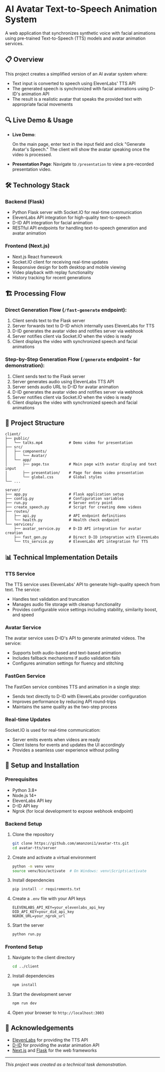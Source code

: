 # AI Avatar Text-to-Speech Animation System

A web application that synchronizes synthetic voice with facial animations using pre-trained Text-to-Speech (TTS) models and avatar animation services.

## 📋 Overview

This project creates a simplified version of an AI avatar system where:

- Text input is converted to speech using ElevenLabs' TTS API
- The generated speech is synchronized with facial animations using D-ID's animation API
- The result is a realistic avatar that speaks the provided text with appropriate facial movements

## 🔍 Live Demo & Usage

- **Live Demo**:
  <!-- [https://avatar-tts-demo.vercel.app](https://avatar-tts-demo.vercel.app) -->

  On the main page, enter text in the input field and click "Generate Avatar's Speech." The client will show the avatar speaking once the video is processed.

- **Presentation Page**:
  Navigate to `/presentation` to view a pre-recorded presentation video.

## 🛠️ Technology Stack

### Backend (Flask)

- Python Flask server with Socket.IO for real-time communication
- ElevenLabs API integration for high-quality text-to-speech
- D-ID API integration for facial animation
- RESTful API endpoints for handling text-to-speech generation and avatar animation

### Frontend (Next.js)

- Next.js React framework
- Socket.IO client for receiving real-time updates
- Responsive design for both desktop and mobile viewing
- Video playback with replay functionality
- History tracking for recent generations

## 🏗️ Processing Flow

### Direct Generation Flow (`/fast-generate` endpoint):

1. Client sends text to the Flask server
2. Server forwards text to D-ID which internally uses ElevenLabs for TTS
3. D-ID generates the avatar video and notifies server via webhook
4. Server notifies client via Socket.IO when the video is ready
5. Client displays the video with synchronized speech and facial animations

### Step-by-Step Generation Flow (`/generate` endpoint - for demonstration):

1. Client sends text to the Flask server
2. Server generates audio using ElevenLabs TTS API
3. Server sends audio URL to D-ID for avatar animation
4. D-ID generates the avatar video and notifies server via webhook
5. Server notifies client via Socket.IO when the video is ready
6. Client displays the video with synchronized speech and facial animations

## 📂 Project Structure

```
client/
├── public/
│   └── talks.mp4            # Demo video for presentation
├── src/
│   ├── components/
│   │   └── Avatar/
│   └── app/
│       ├── page.tsx         # Main page with avatar display and text input
│       ├── presentation/    # Page for demo video presentation
│       └── global.css       # Global styles
└── ...

server/
├── app.py                   # Flask application setup
├── config.py                # Configuration variables
├── run.py                   # Server entry point
├── create_speech.py         # Script for creating demo videos
├── routes/
│   ├── api.py               # API endpoint definitions
│   └── health.py            # Health check endpoint
└── services/
    ├── avatar_service.py    # D-ID API integration for avatar creation
    ├── fast_gen.py          # Direct D-ID integration with ElevenLabs
    └── tts_service.py       # ElevenLabs API integration for TTS
```

## 📊 Technical Implementation Details

### TTS Service

The TTS service uses ElevenLabs' API to generate high-quality speech from text. The service:

- Handles text validation and truncation
- Manages audio file storage with cleanup functionality
- Provides configurable voice settings including stability, similarity boost, and speed

### Avatar Service

The avatar service uses D-ID's API to generate animated videos. The service:

- Supports both audio-based and text-based animation
- Includes fallback mechanisms if audio validation fails
- Configures animation settings for fluency and stitching

### FastGen Service

The FastGen service combines TTS and animation in a single step:

- Sends text directly to D-ID with ElevenLabs provider configuration
- Improves performance by reducing API round-trips
- Maintains the same quality as the two-step process

### Real-time Updates

Socket.IO is used for real-time communication:

- Server emits events when videos are ready
- Client listens for events and updates the UI accordingly
- Provides a seamless user experience without polling

## 🔧 Setup and Installation

### Prerequisites

- Python 3.8+
- Node.js 14+
- ElevenLabs API key
- D-ID API key
- Ngrok (for local development to expose webhook endpoint)

### Backend Setup

1. Clone the repository

   ```bash
   git clone https://github.com/amanzoni1/avatar-tts.git
   cd avatar-tts/server
   ```

2. Create and activate a virtual environment

   ```bash
   python -m venv venv
   source venv/bin/activate  # On Windows: venv\Scripts\activate
   ```

3. Install dependencies

   ```bash
   pip install -r requirements.txt
   ```

4. Create a `.env` file with your API keys

   ```
   ELEVENLABS_API_KEY=your_elevenlabs_api_key
   DID_API_KEY=your_did_api_key
   NGROK_URL=your_ngrok_url
   ```

5. Start the server
   ```bash
   python run.py
   ```

### Frontend Setup

1. Navigate to the client directory

   ```bash
   cd ../client
   ```

2. Install dependencies

   ```bash
   npm install
   ```

3. Start the development server

   ```bash
   npm run dev
   ```

4. Open your browser to `http://localhost:3003`

## 🙏 Acknowledgements

- [ElevenLabs](https://elevenlabs.io/) for providing the TTS API
- [D-ID](https://www.d-id.com/) for providing the avatar animation API
- [Next.js](https://nextjs.org/) and [Flask](https://flask.palletsprojects.com/) for the web frameworks

---

_This project was created as a technical task demonstration._

